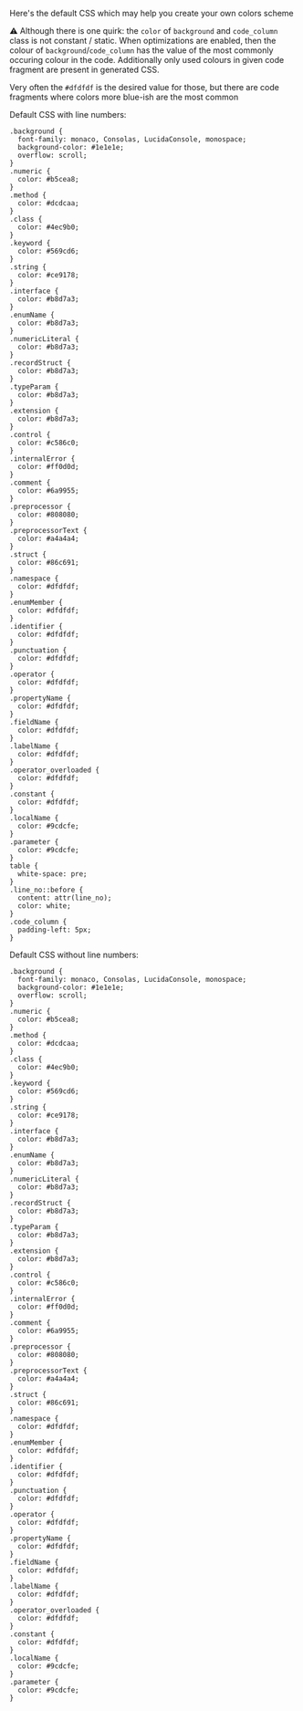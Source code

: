 Here's the default CSS which may help you create your own colors scheme

:warning: Although there is one quirk: the `color` of `background` and `code_column` class is not constant / static. When optimizations are enabled, then the colour of `background`/`code_column` has the value of the most commonly occuring colour in the code. Additionally only used colours in given code fragment are present in generated CSS.

Very often the `#dfdfdf` is the desired value for those, but there are code fragments where colors more blue-ish are the most common

Default CSS with line numbers:

	.background {
	  font-family: monaco, Consolas, LucidaConsole, monospace;
	  background-color: #1e1e1e;
	  overflow: scroll;
	}
	.numeric {
	  color: #b5cea8;
	}
	.method {
	  color: #dcdcaa;
	}
	.class {
	  color: #4ec9b0;
	}
	.keyword {
	  color: #569cd6;
	}
	.string {
	  color: #ce9178;
	}
	.interface {
	  color: #b8d7a3;
	}
	.enumName {
	  color: #b8d7a3;
	}
	.numericLiteral {
	  color: #b8d7a3;
	}
	.recordStruct {
	  color: #b8d7a3;
	}
	.typeParam {
	  color: #b8d7a3;
	}
	.extension {
	  color: #b8d7a3;
	}
	.control {
	  color: #c586c0;
	}
	.internalError {
	  color: #ff0d0d;
	}
	.comment {
	  color: #6a9955;
	}
	.preprocessor {
	  color: #808080;
	}
	.preprocessorText {
	  color: #a4a4a4;
	}
	.struct {
	  color: #86c691;
	}
	.namespace {
	  color: #dfdfdf;
	}
	.enumMember {
	  color: #dfdfdf;
	}
	.identifier {
	  color: #dfdfdf;
	}
	.punctuation {
	  color: #dfdfdf;
	}
	.operator {
	  color: #dfdfdf;
	}
	.propertyName {
	  color: #dfdfdf;
	}
	.fieldName {
	  color: #dfdfdf;
	}
	.labelName {
	  color: #dfdfdf;
	}
	.operator_overloaded {
	  color: #dfdfdf;
	}
	.constant {
	  color: #dfdfdf;
	}
	.localName {
	  color: #9cdcfe;
	}
	.parameter {
	  color: #9cdcfe;
	}
	table {
	  white-space: pre;
	}
	.line_no::before {
	  content: attr(line_no);
	  color: white;
	}
	.code_column {
	  padding-left: 5px;
	}


Default CSS without line numbers:

	.background {
	  font-family: monaco, Consolas, LucidaConsole, monospace;
	  background-color: #1e1e1e;
	  overflow: scroll;
	}
	.numeric {
	  color: #b5cea8;
	}
	.method {
	  color: #dcdcaa;
	}
	.class {
	  color: #4ec9b0;
	}
	.keyword {
	  color: #569cd6;
	}
	.string {
	  color: #ce9178;
	}
	.interface {
	  color: #b8d7a3;
	}
	.enumName {
	  color: #b8d7a3;
	}
	.numericLiteral {
	  color: #b8d7a3;
	}
	.recordStruct {
	  color: #b8d7a3;
	}
	.typeParam {
	  color: #b8d7a3;
	}
	.extension {
	  color: #b8d7a3;
	}
	.control {
	  color: #c586c0;
	}
	.internalError {
	  color: #ff0d0d;
	}
	.comment {
	  color: #6a9955;
	}
	.preprocessor {
	  color: #808080;
	}
	.preprocessorText {
	  color: #a4a4a4;
	}
	.struct {
	  color: #86c691;
	}
	.namespace {
	  color: #dfdfdf;
	}
	.enumMember {
	  color: #dfdfdf;
	}
	.identifier {
	  color: #dfdfdf;
	}
	.punctuation {
	  color: #dfdfdf;
	}
	.operator {
	  color: #dfdfdf;
	}
	.propertyName {
	  color: #dfdfdf;
	}
	.fieldName {
	  color: #dfdfdf;
	}
	.labelName {
	  color: #dfdfdf;
	}
	.operator_overloaded {
	  color: #dfdfdf;
	}
	.constant {
	  color: #dfdfdf;
	}
	.localName {
	  color: #9cdcfe;
	}
	.parameter {
	  color: #9cdcfe;
	}
	
